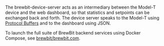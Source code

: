 The brewbit-device-server acts as an intermediary between the Model-T device and the web dashboard, so that statistics and setpoints can be exchanged back and forth. The device server speaks to the Model-T using [Protocol Buffers](https://en.wikipedia.org/wiki/Protocol_Buffers) and to the dashboard using JSON.

To launch the full suite of BrewBit backend services using Docker Compose, see [brewbit/brewbit.com](https://github.com/brewbit/brewbit.com).